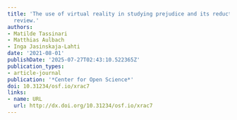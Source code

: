 ```yaml
---
title: 'The use of virtual reality in studying prejudice and its reduction: a systematic
  review.'
authors:
- Matilde Tassinari
- Matthias Aulbach
- Inga Jasinskaja-Lahti
date: '2021-08-01'
publishDate: '2025-07-27T02:43:10.522365Z'
publication_types:
- article-journal
publication: '*Center for Open Science*'
doi: 10.31234/osf.io/xrac7
links:
- name: URL
  url: http://dx.doi.org/10.31234/osf.io/xrac7
---
```

